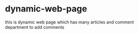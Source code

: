 # dynamic-web-page
this is dynamic web page which has many articles and comment department to add comments
